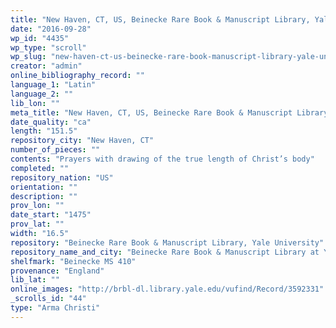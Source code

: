 ```yaml
---
title: "New Haven, CT, US, Beinecke Rare Book & Manuscript Library, Yale University, Beinecke MS 410"
date: "2016-09-28"
wp_id: "4435"
wp_type: "scroll"
wp_slug: "new-haven-ct-us-beinecke-rare-book-manuscript-library-yale-university-beinecke-ms-410"
creator: "admin"
online_bibliography_record: ""
language_1: "Latin"
language_2: ""
lib_lon: ""
meta_title: "New Haven, CT, US, Beinecke Rare Book & Manuscript Library, Yale University, Beinecke MS 410"
date_quality: "ca"
length: "151.5"
repository_city: "New Haven, CT"
number_of_pieces: ""
contents: "Prayers with drawing of the true length of Christ’s body"
completed: ""
repository_nation: "US"
orientation: ""
description: ""
prov_lon: ""
date_start: "1475"
prov_lat: ""
width: "16.5"
repository: "Beinecke Rare Book & Manuscript Library, Yale University"
repository_name_and_city: "Beinecke Rare Book & Manuscript Library at Yale University, New Haven CT US"
shelfmark: "Beinecke MS 410"
provenance: "England"
lib_lat: ""
online_images: "http://brbl-dl.library.yale.edu/vufind/Record/3592331"
_scrolls_id: "44"
type: "Arma Christi"
---
```



